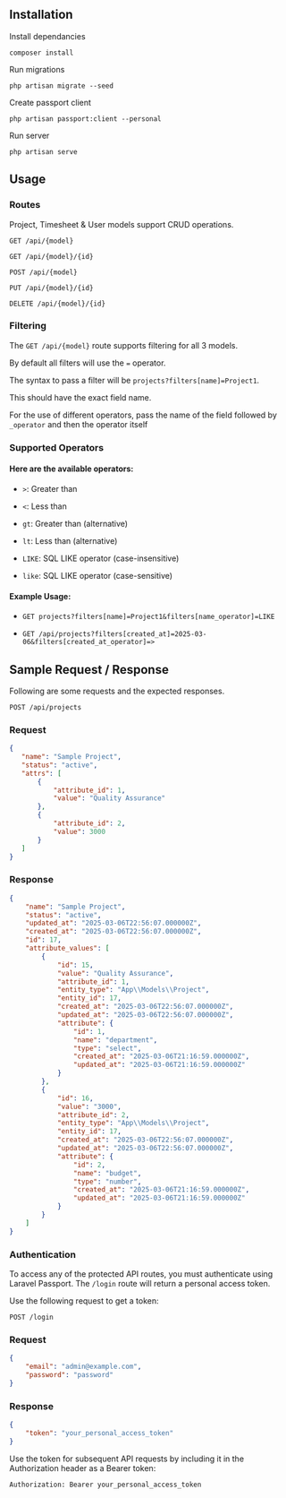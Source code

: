 ## Installation

Install dependancies
```
composer install
```

Run migrations
```
php artisan migrate --seed
```

Create passport client
```
php artisan passport:client --personal
```

Run server
```
php artisan serve
```

## Usage

### Routes

Project, Timesheet & User models support CRUD operations.

```
GET /api/{model}

GET /api/{model}/{id}

POST /api/{model}

PUT /api/{model}/{id}

DELETE /api/{model}/{id}
```

### Filtering

The ``` GET /api/{model} ``` route supports filtering for all 3 models.

 By default all filters will use the `=` operator.

 The syntax to pass a filter will be `projects?filters[name]=Project1`.

 This should have the exact field name.

 For the use of different operators, pass the name of the field followed by `_operator` and then the operator itself


### Supported Operators
#### Here are the available operators:

* `>`: Greater than

* `<`: Less than
* `gt`: Greater than (alternative)
* `lt`: Less than (alternative)
* `LIKE`: SQL LIKE operator (case-insensitive)
* `like`: SQL LIKE operator (case-sensitive)

#### Example Usage:

* `GET projects?filters[name]=Project1&filters[name_operator]=LIKE`

* `GET /api/projects?filters[created_at]=2025-03-06&filters[created_at_operator]=>`

 ## Sample Request / Response

 Following are some requests and the expected responses.

`POST /api/projects`

 ### Request
 ``` JSON
{
    "name": "Sample Project",
    "status": "active",
    "attrs": [
        {
            "attribute_id": 1,
            "value": "Quality Assurance"
        },
        {
            "attribute_id": 2,
            "value": 3000
        }
    ]
}
 ```

### Response

``` JSON
{
    "name": "Sample Project",
    "status": "active",
    "updated_at": "2025-03-06T22:56:07.000000Z",
    "created_at": "2025-03-06T22:56:07.000000Z",
    "id": 17,
    "attribute_values": [
        {
            "id": 15,
            "value": "Quality Assurance",
            "attribute_id": 1,
            "entity_type": "App\\Models\\Project",
            "entity_id": 17,
            "created_at": "2025-03-06T22:56:07.000000Z",
            "updated_at": "2025-03-06T22:56:07.000000Z",
            "attribute": {
                "id": 1,
                "name": "department",
                "type": "select",
                "created_at": "2025-03-06T21:16:59.000000Z",
                "updated_at": "2025-03-06T21:16:59.000000Z"
            }
        },
        {
            "id": 16,
            "value": "3000",
            "attribute_id": 2,
            "entity_type": "App\\Models\\Project",
            "entity_id": 17,
            "created_at": "2025-03-06T22:56:07.000000Z",
            "updated_at": "2025-03-06T22:56:07.000000Z",
            "attribute": {
                "id": 2,
                "name": "budget",
                "type": "number",
                "created_at": "2025-03-06T21:16:59.000000Z",
                "updated_at": "2025-03-06T21:16:59.000000Z"
            }
        }
    ]
}
```

### Authentication

To access any of the protected API routes, you must authenticate using Laravel Passport. The `/login` route will return a personal access token.

Use the following request to get a token:

`POST /login`

### Request
``` JSON
{
    "email": "admin@example.com",
    "password": "password"
}
```
### Response
``` JSON
{
    "token": "your_personal_access_token"
}
```

Use the token for subsequent API requests by including it in the Authorization header as a Bearer token:

`Authorization: Bearer your_personal_access_token`

